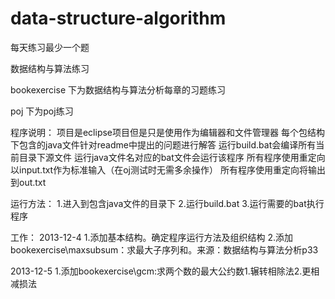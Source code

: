 ﻿data-structure-algorithm
========================

每天练习最少一个题

数据结构与算法练习

bookexercise 下为数据结构与算法分析每章的习题练习

poj 下为poj练习

程序说明：
项目是eclipse项目但是只是使用作为编辑器和文件管理器
每个包结构下包含的java文件针对readme中提出的问题进行解答
运行build.bat会编译所有当前目录下源文件
运行java文件名对应的bat文件会运行该程序
所有程序使用重定向以input.txt作为标准输入（在oj测试时无需多余操作）
所有程序使用重定向将输出到out.txt

运行方法：
1.进入到包含java文件的目录下
2.运行build.bat
3.运行需要的bat执行程序

工作：
2013-12-4
1.添加基本结构。确定程序运行方法及组织结构
2.添加bookexercise\maxsubsum：求最大子序列和。来源：数据结构与算法分析p33

2013-12-5
1.添加bookexercise\gcm:求两个数的最大公约数1.辗转相除法2.更相减损法